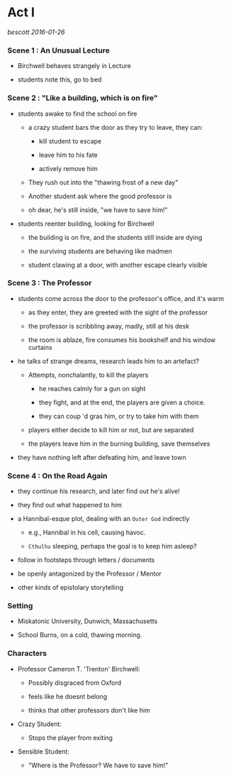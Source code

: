 
Act I
=====

_bescott 2016-01-26_


### Scene 1 : An Unusual Lecture ###

- Birchwell behaves strangely in Lecture

- students note this, go to bed

### Scene 2 : "Like a building, which is on fire" ###

- students awake to find the school on fire

  * a crazy student bars the door as they try to leave, they can:

      + kill student to escape

      + leave him to his fate

      + actively remove him

  * They rush out into the "thawing frost of a new day"

  * Another student ask where the good professor is

  * oh dear, he's still inside, "we have to save him!"

- students reenter building, looking for Birchwell

  * the building is on fire, and the students still inside are dying

  * the surviving students are behaving like madmen

  * student clawing at a door, with another escape clearly visible

### Scene 3 : The Professor ###

- students come across the door to the professor's office, and it's warm

  * as they enter, they are greeted with the sight of the professor

  * the professor is scribbling away, madly, still at his desk

  * the room is ablaze, fire consumes his bookshelf and his window curtains

- he talks of strange dreams, research leads him to an artefact?

  * Attempts, nonchalantly, to kill the players

      + he reaches calmly for a gun on sight

      + they fight, and at the end, the players are given a choice.

      + they can coup 'd gras him, or try to take him with them

  * players either decide to kill him or not, but are separated

  * the players leave him in the burning building, save themselves

- they have nothing left after defeating him, and leave town


### Scene 4 : On the Road Again ###

- they continue his research, and later find out he's alive!

- they find out what happened to him

- a Hannibal-esque plot, dealing with an `Outer God` indirectly

  * e.g., Hannibal in his cell, causing havoc.

  * `Cthulhu` sleeping, perhaps the goal is to keep him asleep?

- follow in footsteps through letters / documents

- be openly antagonized by the Professor / Mentor

- other kinds of epistolary storytelling


### Setting ###

- Miskatonic University, Dunwich, Massachusetts

- School Burns, on a cold, thawing morning.


### Characters ###

- Professor Cameron T. 'Trenton' Birchwell:

  * Possibly disgraced from Oxford

  * feels like he doesnt belong

  * thinks that other professors don't like him

- Crazy Student:

  * Stops the player from exiting

- Sensible Student:

  * "Where is the Professor? We have to save him!"


